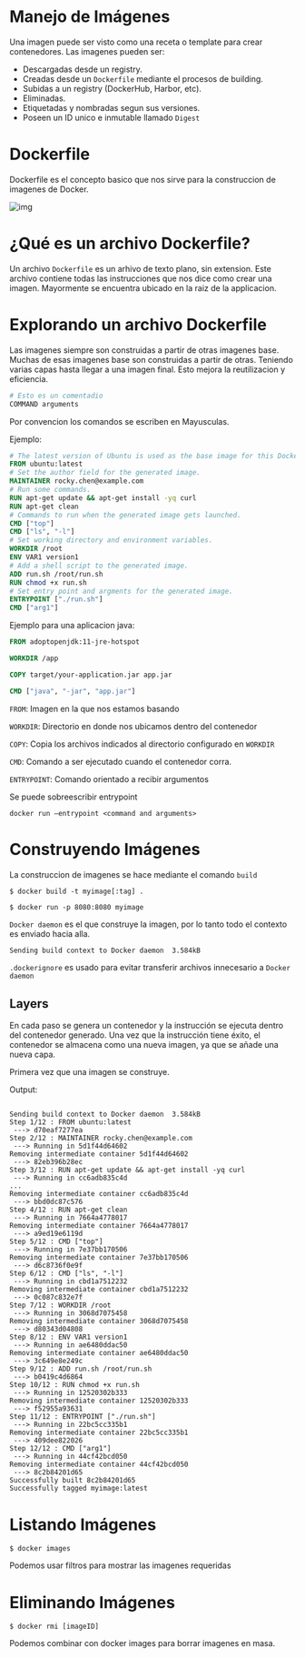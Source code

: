 # Manejo de Imágenes
Una imagen puede ser visto como una receta o template para crear contenedores.
Las imagenes pueden ser:
+ Descargadas desde un registry.
+ Creadas desde un `Dockerfile` mediante el procesos de building.
+ Subidas a un registry (DockerHub, Harbor, etc).
+ Eliminadas.
+ Etiquetadas y nombradas segun sus versiones.
+ Poseen un ID unico e inmutable llamado `Digest`

# Dockerfile
Dockerfile es el concepto basico que nos sirve para la construccion de imagenes de Docker.

![img](https://miro.medium.com/v2/resize:fit:1400/format:webp/0*CP98BIIBgMG2K3u5.png)

# ¿Qué es un archivo Dockerfile?
Un archivo `Dockerfile` es un arhivo de texto plano, sin extension. Este archivo contiene todas las instrucciones que nos dice como crear una imagen. Mayormente se encuentra ubicado en la raiz de la applicacion.

# Explorando un archivo Dockerfile
Las imagenes siempre son construidas a partir de otras imagenes base. Muchas de esas imagenes base son construidas a partir de otras. Teniendo varias capas hasta llegar a una imagen final. Esto mejora la reutilizacion y eficiencia.

```dockerfile
# Esto es un comentadio
COMMAND arguments
```
Por convencion los comandos se escriben en Mayusculas.

Ejemplo:

```dockerfile
# The latest version of Ubuntu is used as the base image for this Dockerfile.
FROM ubuntu:latest
# Set the author field for the generated image.
MAINTAINER rocky.chen@example.com
# Run some commands.
RUN apt-get update && apt-get install -yq curl
RUN apt-get clean
# Commands to run when the generated image gets launched.
CMD ["top"]
CMD ["ls", "-l"]
# Set working directory and environment variables.
WORKDIR /root
ENV VAR1 version1
# Add a shell script to the generated image.
ADD run.sh /root/run.sh
RUN chmod +x run.sh
# Set entry point and argments for the generated image.
ENTRYPOINT ["./run.sh"]
CMD ["arg1"]
```

Ejemplo para una aplicacion java:
    
```dockerfile
FROM adoptopenjdk:11-jre-hotspot

WORKDIR /app

COPY target/your-application.jar app.jar

CMD ["java", "-jar", "app.jar"]

```
`FROM`: Imagen en la que nos estamos basando

`WORKDIR`: Directorio en donde nos ubicamos dentro del contenedor

`COPY`: Copia los archivos indicados al directorio configurado en `WORKDIR`

`CMD`: Comando a ser ejecutado cuando el contenedor corra.

`ENTRYPOINT`: Comando orientado a recibir argumentos

Se puede sobreescribir entrypoint

    docker run —entrypoint <command and arguments>

# Construyendo Imágenes


La construccion de imagenes se hace mediante el comando `build`

```console
$ docker build -t myimage[:tag] .

$ docker run -p 8080:8080 myimage
```
`Docker daemon` es el que construye la imagen, por lo tanto todo el contexto es enviado hacia alla.


    Sending build context to Docker daemon  3.584kB
`.dockerignore` es usado para evitar transferir archivos innecesario a `Docker daemon`
## Layers

En cada paso se genera un contenedor y la instrucción se ejecuta dentro del contenedor generado. Una vez que la instrucción tiene éxito, el contenedor se almacena como una nueva imagen, ya que se añade una nueva capa.

Primera vez que una imagen se construye. 

Output:

```console

Sending build context to Docker daemon  3.584kB
Step 1/12 : FROM ubuntu:latest
 ---> d70eaf7277ea
Step 2/12 : MAINTAINER rocky.chen@example.com
 ---> Running in 5d1f44d64602
Removing intermediate container 5d1f44d64602
 ---> 82eb396b28ec
Step 3/12 : RUN apt-get update && apt-get install -yq curl
 ---> Running in cc6adb835c4d
...
Removing intermediate container cc6adb835c4d
 ---> bbd0dc87c576
Step 4/12 : RUN apt-get clean
 ---> Running in 7664a4778017
Removing intermediate container 7664a4778017
 ---> a9ed19e6119d
Step 5/12 : CMD ["top"]
 ---> Running in 7e37bb170506
Removing intermediate container 7e37bb170506
 ---> d6c8736f0e9f
Step 6/12 : CMD ["ls", "-l"]
 ---> Running in cbd1a7512232
Removing intermediate container cbd1a7512232
 ---> 0c087c832e7f
Step 7/12 : WORKDIR /root
 ---> Running in 3068d7075458
Removing intermediate container 3068d7075458
 ---> d80343d04808
Step 8/12 : ENV VAR1 version1
 ---> Running in ae6480ddac50
Removing intermediate container ae6480ddac50
 ---> 3c649e8e249c
Step 9/12 : ADD run.sh /root/run.sh
 ---> b0419c4d6864
Step 10/12 : RUN chmod +x run.sh
 ---> Running in 12520302b333
Removing intermediate container 12520302b333
 ---> f52955a93631
Step 11/12 : ENTRYPOINT ["./run.sh"]
 ---> Running in 22bc5cc335b1
Removing intermediate container 22bc5cc335b1
 ---> 409dee822026
Step 12/12 : CMD ["arg1"]
 ---> Running in 44cf42bcd050
Removing intermediate container 44cf42bcd050
 ---> 8c2b84201d65
Successfully built 8c2b84201d65
Successfully tagged myimage:latest

```

# Listando Imágenes

```console
$ docker images
```
Podemos usar filtros para mostrar las imagenes requeridas

# Eliminando Imágenes

```console
$ docker rmi [imageID]
```

Podemos combinar con docker images para borrar imagenes en masa.
